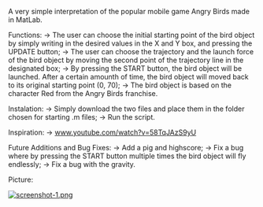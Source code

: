 A very simple interpretation of the popular mobile game Angry Birds made in MatLab.

Functions:
-> The user can choose the initial starting point of the bird object by simply writing in the desired values in the X and Y box, and pressing the UPDATE button;
-> The user can choose the trajectory and the launch force of the bird object by moving the second point of the trajectory line in the designated box;
-> By pressing the START button, the bird object will be launched. After a certain amounth of time, the bird object will moved back to its original starting point (0, 70);
-> The bird object is based on the character Red from the Angry Birds franchise.

Instalation:
-> Simply download the two files and place them in the folder chosen for starting .m files;
-> Run the script.

Inspiration:
-> www.youtube.com/watch?v=58TqJAzS9yU

Future Additions and Bug Fixes:
-> Add a pig and highscore;
-> Fix a bug where by pressing the START button multiple times the bird object will fly endlessly;
-> Fix a bug with the gravity.

Picture:

[![screenshot-1.png](https://i.postimg.cc/0Q4yxh43/screenshot-1.png)](https://postimg.cc/34gTFfYC)
